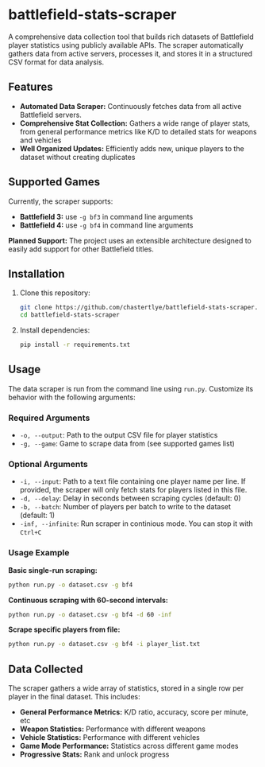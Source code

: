 # battlefield-stats-scraper
A comprehensive data collection tool that builds rich datasets of Battlefield player statistics using publicly available APIs. The scraper automatically gathers data from active servers, processes it, and stores it in a structured CSV format for data analysis. 

## Features
* **Automated Data Scraper:** Continuously fetches data from all active Battlefield servers.
* **Comprehensive Stat Collection:** Gathers a wide range of player stats, from general performance metrics like K/D to detailed stats for weapons and vehicles
* **Well Organized Updates:** Efficiently adds new, unique players to the dataset without creating duplicates

## Supported Games
Currently, the scraper supports:
* **Battlefield 3:** use `-g bf3` in command line arguments
* **Battlefield 4:** use `-g bf4` in command line arguments

**Planned Support:** The project uses an extensible architecture designed to easily add support for other Battlefield titles.

## Installation

1. Clone this repository:
   ```bash
   git clone https://github.com/chastertlye/battlefield-stats-scraper.git
   cd battlefield-stats-scraper
   ```

2. Install dependencies:
   ```bash
   pip install -r requirements.txt
   ```

## Usage
The data scraper is run from the command line using `run.py`. Customize its behavior with the following arguments:

### Required Arguments
* `-o, --output`: Path to the output CSV file for player statistics
* `-g, --game`: Game to scrape data from (see supported games list)

### Optional Arguments
* `-i, --input`: Path to a text file containing one player name per line. If provided, the scraper will only fetch stats for players listed in this file.
* `-d, --delay`: Delay in seconds between scraping cycles (default: 0)
* `-b, --batch`: Number of players per batch to write to the dataset (default: 1)
* `-inf, --infinite`: Run scraper in continious mode. You can stop it with `Ctrl+C`

### Usage Example
**Basic single-run scraping:**
```bash
python run.py -o dataset.csv -g bf4
```
**Continuous scraping with 60-second intervals:**
```bash
python run.py -o dataset.csv -g bf4 -d 60 -inf
```
**Scrape specific players from file:**
```bash
python run.py -o dataset.csv -g bf4 -i player_list.txt
```

## Data Collected
The scraper gathers a wide array of statistics, stored in a single row per player in the final dataset. This includes:

* **General Performance Metrics:** K/D ratio, accuracy, score per minute, etc
* **Weapon Statistics:** Performance with different weapons
* **Vehicle Statistics:** Performance with different vehicles
* **Game Mode Performance:** Statistics across different game modes
* **Progressive Stats:** Rank and unlock progress